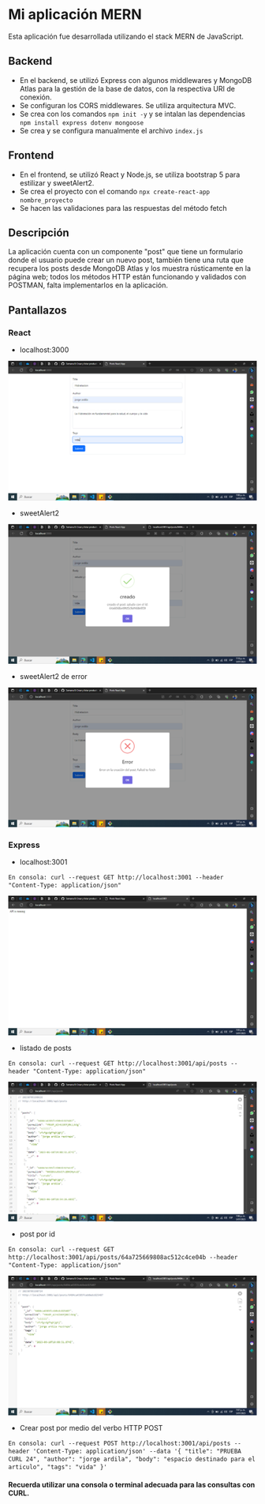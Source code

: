 # Mi aplicación MERN

Esta aplicación fue desarrollada utilizando el stack MERN de JavaScript.

## Backend
- En el backend, se utilizó Express con algunos middlewares y MongoDB Atlas para la gestión de la base de datos, con la respectiva URI de conexión.
- Se configuran los CORS middlewares. Se utiliza arquitectura MVC.
- Se crea con los comandos `npm init -y` y se intalan las dependencias `npm install express dotenv mongoose`
- Se crea y se configura manualmente el archivo `index.js`

## Frontend
- En el frontend, se utilizó React y Node.js, se utiliza bootstrap 5 para estilizar y sweetAlert2.
- Se crea el proyecto con el comando `npx create-react-app nombre_proyecto`
- Se hacen las validaciones para las respuestas del método fetch

## Descripción
La aplicación cuenta con un componente "post" que tiene un formulario donde el usuario puede crear un nuevo post, también tiene una ruta que recupera los posts desde MongoDB Atlas y los muestra rústicamente en la página web; todos los métodos HTTP están funcionando y validados con POSTMAN, falta implementarlos en la aplicación.

## Pantallazos

### React

- localhost:3000

![Alt text](image.png)

- sweetAlert2

![Alt text](image-5.png)

- sweetAlert2 de error

![Alt text](image-1.png)


### Express

- localhost:3001

```
En consola: curl --request GET http://localhost:3001 --header "Content-Type: application/json"
```

![Alt text](image-2.png)

- listado de posts

```
En consola: curl --request GET http://localhost:3001/api/posts --header "Content-Type: application/json"
```

![Alt text](image-3.png)

- post por id

```
En consola: curl --request GET http://localhost:3001/api/posts/64a725669808ac512c4ce04b --header "Content-Type: application/json"
```

![Alt text](image-4.png)

- Crear post por medio del verbo HTTP POST

```
En consola: curl --request POST http://localhost:3001/api/posts --header 'Content-Type: application/json' --data '{ "title": "PRUEBA CURL 24", "author": "jorge ardila", "body": "espacio destinado para el articulo", "tags": "vida" }'
```

#### Recuerda utilizar una consola o terminal adecuada para las consultas con CURL.